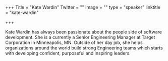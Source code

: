 +++
Title = "Kate Wardin"
Twitter = ""
image = ""
type = "speaker"
linktitle = "kate-wardin"

+++

Kate Wardin has always been passionate about the people side of software development. She is a currently a Senior Engineering Manager at Target Corporation in Minneapolis, MN. Outside of her day job, she helps organizations around the world build strong Engineering teams which starts with developing confident, purposeful and inspiring leaders.
